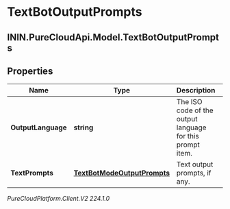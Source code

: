 # TextBotOutputPrompts

## ININ.PureCloudApi.Model.TextBotOutputPrompts

## Properties

|Name | Type | Description | Notes|
|------------ | ------------- | ------------- | -------------|
| **OutputLanguage** | **string** | The ISO code of the output language for this prompt item. | |
| **TextPrompts** | [**TextBotModeOutputPrompts**](TextBotModeOutputPrompts) | Text output prompts, if any. | [optional] |



_PureCloudPlatform.Client.V2 224.1.0_
